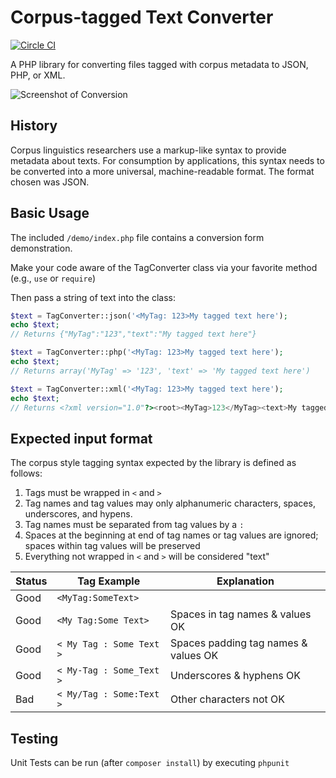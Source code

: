 # Corpus-tagged Text Converter

[![Circle CI](https://circleci.com/gh/markfullmer/tag-converter.svg?style=shield)](https://circleci.com/gh/markfullmer/tag-converter)

A PHP library for converting files tagged with corpus metadata to JSON, PHP,
or XML.

![Screenshot of Conversion](https://raw.githubusercontent.com/markfullmer/tag-converter/master/demo/tagging-example.png)

## History
Corpus linguistics researchers use a markup-like syntax to provide metadata
about texts. For consumption by applications, this syntax needs to be converted
into a more universal, machine-readable format. The format chosen was JSON.

## Basic Usage
The included `/demo/index.php` file contains a conversion form demonstration.

Make your code aware of the TagConverter class via your favorite method (e.g.,
`use` or `require`)

Then pass a string of text into the class:
```php
$text = TagConverter::json('<MyTag: 123>My tagged text here');
echo $text;
// Returns {"MyTag":"123","text":"My tagged text here"}

$text = TagConverter::php('<MyTag: 123>My tagged text here');
echo $text;
// Returns array('MyTag' => '123', 'text' => 'My tagged text here')

$text = TagConverter::xml('<MyTag: 123>My tagged text here');
echo $text;
// Returns <?xml version="1.0"?><root><MyTag>123</MyTag><text>My tagged text here</text></root>
```

## Expected input format
The corpus style tagging syntax expected by the library is defined as follows:
1. Tags must be wrapped in ```<``` and ```>```
2. Tag names and tag values may only alphanumeric characters, spaces,
underscores, and hypens.
3. Tag names must be separated from tag values by a ```:```
4. Spaces at the beginning at end of tag names or tag values are ignored;
spaces within tag values will be preserved
5. Everything not wrapped in ```<``` and ```>``` will be considered "text"

| Status | Tag Example | Explanation
| --- | --- | --- |
| Good | ```<MyTag:SomeText>``` | |
| Good | ```<My Tag:Some Text>``` | Spaces in tag names & values OK |
| Good | ```< My Tag : Some Text >``` | Spaces padding tag names & values OK|
| Good | ```< My-Tag : Some_Text >``` | Underscores & hyphens OK|
| Bad | ```< My/Tag : Some:Text >``` | Other characters not OK|

## Testing
Unit Tests can be run (after ```composer install```) by executing ```phpunit```
